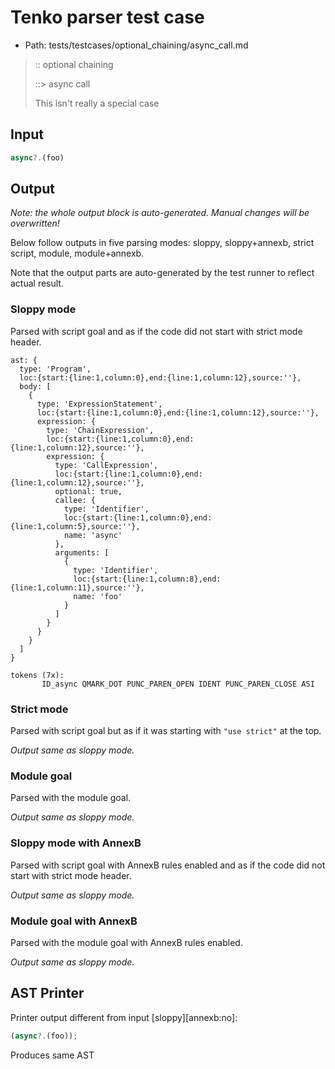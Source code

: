 # Tenko parser test case

- Path: tests/testcases/optional_chaining/async_call.md

> :: optional chaining
>
> ::> async call
>
> This isn't really a special case

## Input

`````js
async?.(foo)
`````

## Output

_Note: the whole output block is auto-generated. Manual changes will be overwritten!_

Below follow outputs in five parsing modes: sloppy, sloppy+annexb, strict script, module, module+annexb.

Note that the output parts are auto-generated by the test runner to reflect actual result.

### Sloppy mode

Parsed with script goal and as if the code did not start with strict mode header.

`````
ast: {
  type: 'Program',
  loc:{start:{line:1,column:0},end:{line:1,column:12},source:''},
  body: [
    {
      type: 'ExpressionStatement',
      loc:{start:{line:1,column:0},end:{line:1,column:12},source:''},
      expression: {
        type: 'ChainExpression',
        loc:{start:{line:1,column:0},end:{line:1,column:12},source:''},
        expression: {
          type: 'CallExpression',
          loc:{start:{line:1,column:0},end:{line:1,column:12},source:''},
          optional: true,
          callee: {
            type: 'Identifier',
            loc:{start:{line:1,column:0},end:{line:1,column:5},source:''},
            name: 'async'
          },
          arguments: [
            {
              type: 'Identifier',
              loc:{start:{line:1,column:8},end:{line:1,column:11},source:''},
              name: 'foo'
            }
          ]
        }
      }
    }
  ]
}

tokens (7x):
       ID_async QMARK_DOT PUNC_PAREN_OPEN IDENT PUNC_PAREN_CLOSE ASI
`````

### Strict mode

Parsed with script goal but as if it was starting with `"use strict"` at the top.

_Output same as sloppy mode._

### Module goal

Parsed with the module goal.

_Output same as sloppy mode._

### Sloppy mode with AnnexB

Parsed with script goal with AnnexB rules enabled and as if the code did not start with strict mode header.

_Output same as sloppy mode._

### Module goal with AnnexB

Parsed with the module goal with AnnexB rules enabled.

_Output same as sloppy mode._

## AST Printer

Printer output different from input [sloppy][annexb:no]:

````js
(async?.(foo));
````

Produces same AST

